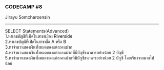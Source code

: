 ### CODECAMP #8
Jirayu Somcharoensin    
___

SELECT Statements(Advanced)  
1.หาเลขบัญชีที่เปิดในสาขาเมือง Riverside  
2.หาเลขบัญชีที่เปิดในสาขาชื่อ A หรือ B  
3.หาจำนวนของเงินทั้งหมดของแต่ละคนฝาก  
4.หาจำนวนของเงินทั้งหมดของแต่ละคนฝากที่มีบัญชีธนาคารอย่างน้อย 2 บัญชี  
5.หาจำนวนของเงินทั้งหมดของแต่ละคนฝากที่มีบัญชีธนาคารอย่างน้อย 2 บัญชี โดยเรียงจากมากไปน้อย  